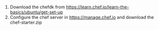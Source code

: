 1. Download the chefdk from https://learn.chef.io/learn-the-basics/ubuntu/get-set-up
2. Configure the chef server in https://manage.chef.io and download the chef-starter.zip
